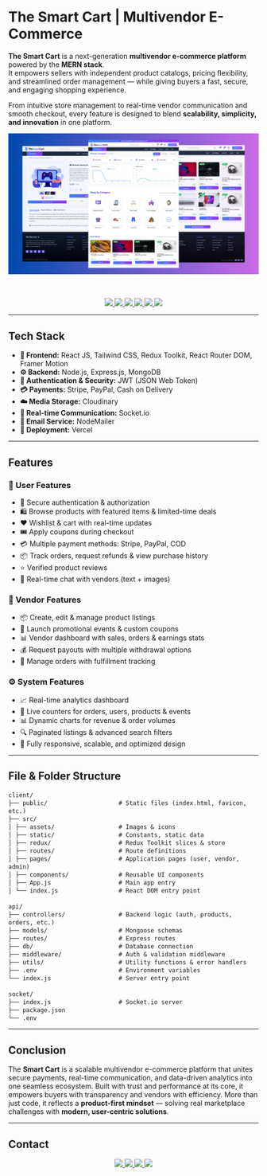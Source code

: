 # The Smart Cart | Multivendor E-Commerce

**The Smart Cart** is a next-generation **multivendor e-commerce platform** powered by the **MERN stack**.  
It empowers sellers with independent product catalogs, pricing flexibility, and streamlined order management — while giving buyers a fast, secure, and engaging shopping experience.

From intuitive store management to real-time vendor communication and smooth checkout, every feature is designed to blend **scalability, simplicity, and innovation** in one platform.

![The Smart Cart Screenshot](./client/public/image1.png)

<br />

<p align="center">
  <!-- 🌍 Live Project -->
  <a href="https://the-smart-cart.vercel.app/" target="_blank">
    <img src="https://img.shields.io/badge/🌍 Live_Project-000000?style=for-the-badge&logo=&logoColor=white" />
  </a>

  <!-- ▶️ Live Demo (YouTube) -->
  <a href="https://www.youtube.com/watch?v=LEikMPo9M3A" target="_blank">
    <img src="https://img.shields.io/badge/Live_Demo-FF0000?style=for-the-badge&logo=youtube&logoColor=white" />
  </a>

  <!-- 📂 GitHub Repo -->
  <a href="https://github.com/adilarain00/the-smart-cart" target="_blank">
    <img src="https://img.shields.io/badge/GitHub_Repo-181717?style=for-the-badge&logo=github&logoColor=white" />
  </a>

  <!-- 📝 Case Study (Portfolio) -->
  <a href="https://aadil-amjad.me/project/the-smart-cart" target="_blank">
    <img src="https://img.shields.io/badge/📝 Case_Study-4CAF50?style=for-the-badge&logo=&logoColor=white" />
  </a>

  <!-- ✍️ Blog (Portfolio) -->
  <a href="https://aadil-amjad.me/blog/the-smart-cart" target="_blank">
    <img src="https://img.shields.io/badge/Blog-FF9800?style=for-the-badge&logo=googlescholar&logoColor=white" />
  </a>

  <!-- 🔗 LinkedIn Post -->
  <a href="https://www.linkedin.com/posts/adilarain00_mern-fullstackdevelopment-ecommerce-activity-7378328560085819392-y1ci?utm_source=share&utm_medium=member_desktop&rcm=ACoAAE9gbZABjWJQao04XHSlnY-6-rfc8s4LNrc" target="_blank">
    <img src="https://img.shields.io/badge/🔗 LinkedIn_Post-0A66C2?style=for-the-badge&logo=&logoColor=white" />
  </a>
</p>

---

## Tech Stack

- **🎨 Frontend:** React JS, Tailwind CSS, Redux Toolkit, React Router DOM, Framer Motion
- **⚙️ Backend:** Node.js, Express.js, MongoDB
- **🔐 Authentication & Security:** JWT (JSON Web Token)
- **💳 Payments:** Stripe, PayPal, Cash on Delivery
- **☁️ Media Storage:** Cloudinary
- **💬 Real-time Communication:** Socket.io
- **📧 Email Service:** NodeMailer
- **🚀 Deployment:** Vercel

---

## Features

### 👤 User Features

- 🔐 Secure authentication & authorization
- 🛍️ Browse products with featured items & limited-time deals
- ❤️ Wishlist & cart with real-time updates
- 🎟️ Apply coupons during checkout
- 💳 Multiple payment methods: Stripe, PayPal, COD
- 📦 Track orders, request refunds & view purchase history
- ⭐ Verified product reviews
- 💬 Real-time chat with vendors (text + images)

### 🏪 Vendor Features

- 📦 Create, edit & manage product listings
- 🎉 Launch promotional events & custom coupons
- 📊 Vendor dashboard with sales, orders & earnings stats
- 💰 Request payouts with multiple withdrawal options
- 🚚 Manage orders with fulfillment tracking

### ⚙️ System Features

- 📈 Real-time analytics dashboard
- 🔢 Live counters for orders, users, products & events
- 📊 Dynamic charts for revenue & order volumes
- 🔍 Paginated listings & advanced search filters
- 📱 Fully responsive, scalable, and optimized design

---

## File & Folder Structure

```plaintext
client/
├── public/                    # Static files (index.html, favicon, etc.)
├── src/
│ ├── assets/                  # Images & icons
│ ├── static/                  # Constants, static data
│ ├── redux/                   # Redux Toolkit slices & store
│ ├── routes/                  # Route definitions
│ ├── pages/                   # Application pages (user, vendor, admin)
│ ├── components/              # Reusable UI components
│ ├── App.js                   # Main app entry
│ └── index.js                 # React DOM entry point

api/
├── controllers/               # Backend logic (auth, products, orders, etc.)
├── models/                    # Mongoose schemas
├── routes/                    # Express routes
├── db/                        # Database connection
├── middleware/                # Auth & validation middleware
├── utils/                     # Utility functions & error handlers
├── .env                       # Environment variables
└── index.js                   # Server entry point

socket/
├── index.js                   # Socket.io server
├── package.json
└── .env
```

---

## Conclusion

The **Smart Cart** is a scalable multivendor e-commerce platform that unites secure payments, real-time communication, and data-driven analytics into one seamless ecosystem. Built with trust and performance at its core, it empowers buyers with transparency and vendors with efficiency. More than just code, it reflects a **product-first mindset** — solving real marketplace challenges with **modern, user-centric solutions**.

---

## Contact

<p align="center">
  <a href="https://aadil-amjad.me" target="_blank">
    <img src="https://img.shields.io/badge/Portfolio-black?style=for-the-badge&logo=firefox&logoColor=white" />
  </a>
  <a href="https://www.linkedin.com/in/adilarain00" target="_blank">
    <img src="https://img.shields.io/badge/LinkedIn-0077B5?style=for-the-badge&logo=linkedin&logoColor=white" />
  </a>
  <a href="https://github.com/adilarain00" target="_blank">
    <img src="https://img.shields.io/badge/GitHub-181717?style=for-the-badge&logo=github&logoColor=white" />
  </a>
  <a href="mailto:addilarain00@gmail.com">
    <img src="https://img.shields.io/badge/Email-d14836?style=for-the-badge&logo=gmail&logoColor=white" />
  </a>
</p>
